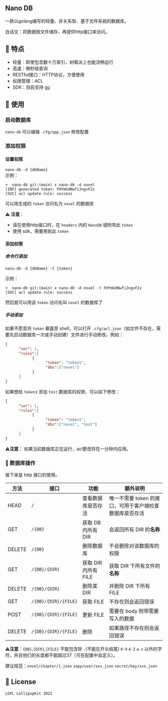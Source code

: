 ## Nano DB
一款以golang编写的轻量、非关系型、基于文件系统的数据库。  

白话文：将数据按文件储存，再提供http接口来访问。  

## 🔖 特点
- 轻量：即使包含数十万索引，树莓派上也能流畅运行
- 高速：微秒级查询
- RESTful接口：HTTP协议，方便使用
- 权限管理：ACL
- SDK：目前支持 [go](https://github.com/lollipopkit/nano-db-sdk-go)

## 📖 使用

### 启动数据库
`nano-db`
可以编辑 `.cfg/app.json` 修改配置

### 添加权限

#### 设置权限
`nano-db -d {dbName}`  
示例：
```
➜  nano-db git:(main) ✗ nano-db -d novel
[INF] generated token: FHYmGdNwfiJngvF2z
[SUC] acl update rule: success
```
可以用生成的 `token` 访问名为 `novel` 的数据库

⚠️ **注意**：
- 请在使用http接口时，在 `headers` 内的 `NanoDB` 键附带此 `token`
- 使用 sdk，需要用到此 `token` 

#### 添加权限

##### 命令行添加
`nano-db -d {dbName} -t {token}`   

示例：
```
➜  nano-db git:(main) ✗ nano-db -d novel -t FHYmGdNwfiJngvF2z
[SUC] acl update rule: success
```
然后就可以用该 `token` 访问名叫 `novel` 的数据库了

##### 手动添加
如果不愿意将 `token` 暴露至 shell，可以打开 `.cfg/acl.json`（如文件不存在，需要先启动数据库一次或手动创建）文件进行手动修改，例如：
```json
{
      "ver": 1,
      "rules":[
            {
                  "token": "token1",
                  "dbs":["novel"]
            }
      ]
}
```

如果想给 `token1` 添加 `test` 数据库的权限，可以如下修改：
```json
{
      "ver": 1,
      "rules":[
            {
                  "token": "token1",
                  "dbs":["novel", "test"]
            }
      ]
}
```

⚠️**注意**：
如果当前数据库正在运行，acl更改将在一分钟内应用。

### 🔨 数据库操作
接下来是 http 接口的使用。

方法|接口|功能|额外说明
---|---|---|---
HEAD|`/`|查看数据库是否存活|唯一不需要 token 的接口，可用于客户端检查数据库是否存活
GET|`/{DB}`|获取 DB 内所有 DIR|会返回所有 DIR 的**名称**
DELETE|`/{DB}`|删除数据库|不会删除对该数据库的权限
GET|`/{DB}/{DIR}`|获取 DIR 内所有 FILE|获取 DIR 下所有文件的**名称**
DELETE|`/{DB}/{DIR}`|删除某 DIR|并删除 DIR 下所有 FILE
GET|`/{DB}/{DIR}/{FILE}`|获取 FILE|不存在则会返回错误
POST|`/{DB}/{DIR}/{FILE}`|更新 FILE|需要在 body 附带需要写入的数据
DELETE|`/{DB}/{DIR}/{FILE}`|删除|如果路径不存在则会返回错误

⚠️**注意**：`{DB}`,`{DIR}`,`{FILE}` 不能包含除 `.`(不能在开头结尾) `0-9` `A-Z` `a-z` 以外的字符，并且他们的长度都不能超过37（可在配置中自定义）。

建议规范：`novel/chapter/1.json` `xapp/user/xxx.json` `secret/key/xxx.json`

## 🔑 License
`LGPL LollipopKit 2022`
